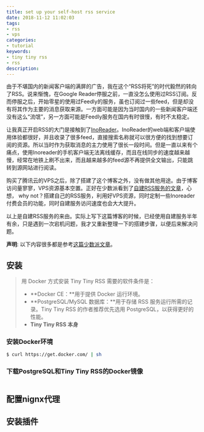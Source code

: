 ```yaml
---
title: set up your self-host rss service
date: 2018-11-12 11:02:03
tags:
- rss
- vps
categories:
- tutorial
keywords:
- tiny tiny rss
- rss
description:
---
```


由于不堪国内的新闻客户端的满屏的广告，我在这个“RSS将死”的时代毅然的转向了RSS。说来惭愧，在Google Reader停服之前，一直没怎么使用过RSS订阅。反而停服之后，开始零星的使用过Feedly的服务，虽也订阅过一些feed，但是却没有将其作为主要的消息获取来源。一方面可能是因为当时国内的一些新闻客户端还没有这么“流氓”，另一方面可能是Feedly服务在国内有时很慢，有时不太稳定。

让我真正开启RSS的大门是接触到了[InoReader](https://www.inoreader.com/)。InoReader的web端和客户端使用体验都很好，并且收录了很多feed，直接搜索名称就可以很方便的找到想要订阅的资源。所以当时作为获取消息的主力使用了很长一段时间。但是一直以来有个痛点，使用Inoreader的手机客户端无法离线缓存，而且在线同步的速度越来越慢，经常在地铁上刷不出来，而且越来越多的feed源不再提供全文输出，只能跳转到源网站进行阅读。

购买了腾讯云的VPS之后，除了搭建了这个博客之外，没有做其他用途。由于博客访问量寥寥，VPS资源基本空置。正好在少数派看到了[自建RSS服务的文章](https://sspai.com/post/41302)，心想， why not？搭建自己的RSS服务，利用好VPS资源，同时定制一些Inoreader付费会员的功能，同时自建服务访问速度也会大大提升。

<!--more-->

以上是自建RSS服务的来由。实际上写下这篇博客的时候，已经使用自建服务半年有余，只是遇到一次宕机问题，我才又重新整理一下的搭建步骤，以便后来解决问题。

**声明**: 以下内容很多都是参考[这篇少数派文章](https://sspai.com/post/41302)。

## 安装

> 用 Docker 方式安装 Tiny Tiny RSS 需要的软件条件是：
>
> - **Docker CE：**用于提供 Docker 运行环境。
> - **PostgreSQL/MySQL 数据库：**用于存储 RSS 服务运行所需的记录。Tiny Tiny RSS 的作者推荐优先选用 PostgreSQL，以获得更好的性能。
> - **Tiny Tiny RSS 本身**

### 安装Docker环境

```bash
$ curl https://get.docker.com/ | sh
```

### 下载PostgreSQL和Tiny Tiny RSS的Docker镜像

```bash

```







## 配置nignx代理

## 安装插件

